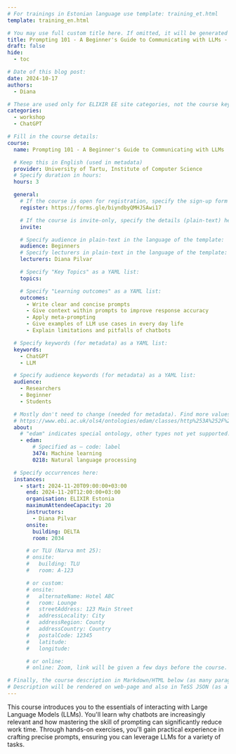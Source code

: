 ```yaml
---
# For trainings in Estonian language use template: training_et.html
template: training_en.html

# You may use full custom title here. If omitted, it will be generated from course name.
title: Prompting 101 - A Beginner's Guide to Communicating with LLMs - 20.11.2024 - Registration OPEN
draft: false
hide:
  - toc

# Date of this blog post:
date: 2024-10-17
authors:
  - Diana

# These are used only for ELIXIR EE site categories, not the course keywords on TESS
categories:
  - workshop
  - ChatGPT

# Fill in the course details:
course:
  name: Prompting 101 - A Beginner's Guide to Communicating with LLMs

  # Keep this in English (used in metadata)
  provider: University of Tartu, Institute of Computer Science
  # Specify duration in hours:
  hours: 3

  general:
    # If the course is open for registration, specify the sign-up form link here (otherwise, remove it):
    register: https://forms.gle/biyndbyQMHJSAwi17

    # If the course is invite-only, specify the details (plain-text) here (otherwise, remove it):
    invite:

    # Specify audience in plain-text in the language of the template:
    audience: Beginners
    # Specify lecturers in plain-text in the language of the template:
    lecturers: Diana Pilvar

    # Specify "Key Topics" as a YAML list:
    topics:

    # Specify "Learning outcomes" as a YAML list:
    outcomes:
      - Write clear and concise prompts
      - Give context within prompts to improve response accuracy
      - Apply meta-prompting
      - Give examples of LLM use cases in every day life
      - Explain limitations and pitfalls of chatbots

  # Specify keywords (for metadata) as a YAML list:
  keywords:
    - ChatGPT
    - LLM

  # Specify audience keywords (for metadata) as a YAML list:
  audience:
    - Researchers
    - Beginner
    - Students

  # Mostly don't need to change (needed for metadata). Find more values here:
  # https://www.ebi.ac.uk/ols4/ontologies/edam/classes/http%253A%252F%252Fedamontology.org%252Ftopic_0003?lang=en
  about:
    # "edam" indicates special ontology, other types not yet supported.
    - edam:
        # Specified as – code: label
        3474: Machine learning
        0218: Natural language processing

  # Specify occurrences here:
  instances:
    - start: 2024-11-20T09:00:00+03:00
      end: 2024-11-20T12:00:00+03:00
      organisation: ELIXIR Estonia
      maximumAttendeeCapacity: 20
      instructors:
        - Diana Pilvar
      onsite:
        building: DELTA
        room: 2034

      # or TLU (Narva mnt 25):
      # onsite:
      #   building: TLU
      #   room: A-123

      # or custom:
      # onsite:
      #   alternateName: Hotel ABC
      #   room: Lounge
      #   streetAddress: 123 Main Street
      #   addressLocality: City
      #   addressRegion: County
      #   addressCountry: Country
      #   postalCode: 12345
      #   latitude:
      #   longitude:

      # or online:
      # online: Zoom, link will be given a few days before the course.

# Finally, the course description in Markdown/HTML below (as many paragraphs as needed).
# Description will be rendered on web-page and also in TeSS JSON (as a string of HTML).
---
```


This course introduces you to the essentials of interacting with Large Language Models (LLMs). You'll learn why chatbots are increasingly relevant and how mastering the skill of prompting can significantly reduce work time. Through hands-on exercises, you'll gain practical experience in crafting precise prompts, ensuring you can leverage LLMs for a variety of tasks.
